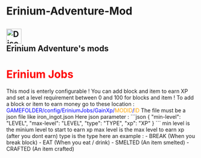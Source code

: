# Erinium-Adventure-Mod
<a href="https://discord.gg/FBR2HEbbgm"><img alt="Discord" src="https://img.shields.io/discord/927941401805746236?style=for-the-badge&logo=discord&logoColor=darkblue&label=Discord&labelColor=blackgray&color=darkblue" witdh="285" height="40"></a> </br>
 Erinium Adventure's mods
---
<h1 style="color: red;">Erinium Jobs</h1>
This mod is enterly configurable ! You can add block and item to earn XP and set a level requirement between 0 and 100 for blocks and item !
To add a block or item to earn money go to these location : 
<span style="color: blue;">GAMEFOLDER/config/EriniumJobs/GainXp/<span style="color: orange;">MODID</span>/<span style="color: orange;">ID</span></span>
The file must be a json file like iron_ingot.json
Here json parameter : 
```json
{
	"min-level": "LEVEL",
	"max-level": "LEVEL",
	"type": "TYPE",
	"xp": "XP"
}
```
min level is the minium level to start to earn xp
max level is the max level to earn xp (after you dont earn)
type is the type here an example :
	- BREAK (When you break block)
	- EAT (When you eat / drink)
	- SMELTED (An item smelted)
	- CRAFTED (An item crafted)
